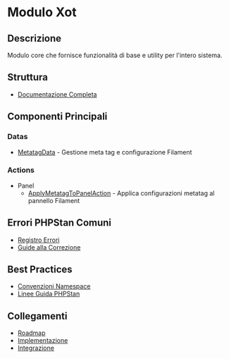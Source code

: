 # Modulo Xot

## Descrizione
Modulo core che fornisce funzionalità di base e utility per l'intero sistema.

## Struttura
- [Documentazione Completa](../../Modules/Xot/docs/module_xot.md)

## Componenti Principali

### Datas
- [MetatagData](../../Modules/Xot/docs/datas/MetatagData.md) - Gestione meta tag e configurazione Filament

### Actions
- Panel
  - [ApplyMetatagToPanelAction](../../Modules/Xot/docs/actions/panel/ApplyMetatagToPanelAction.md) - Applica configurazioni metatag al pannello Filament

## Errori PHPStan Comuni
- [Registro Errori](../../Modules/Xot/docs/phpstan/errors.md)
- [Guide alla Correzione](../../Modules/Xot/docs/phpstan/fixes.md)

## Best Practices
- [Convenzioni Namespace](../../Modules/Xot/docs/NAMESPACE-CONVENTIONS.md)
- [Linee Guida PHPStan](../../Modules/Xot/docs/PHPSTAN_LIVELLO10_LINEE_GUIDA.md)

## Collegamenti
- [Roadmap](../../Modules/Xot/docs/roadmap.md)
- [Implementazione](../../Modules/Xot/docs/implementation.md)
- [Integrazione](../../Modules/Xot/docs/integration.md) 